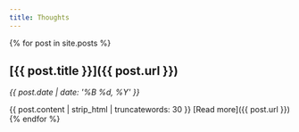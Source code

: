```yaml
---
title: Thoughts
---
```


<!-- I like to think about things. This is a place for me to put these thoughts into cohesive ideas to avoid jumping "from epiphany to epiphany without investigating any of the ideas" (quoted from [Dave Perell's post "One Big Idea"](https://www.perell.com/blog/one-big-idea)).

I'll also probably dump all my research and notes from each [Hypothesis](http://hypothesis.fm) episode here.  -->

{% for post in site.posts %}
## [{{ post.title }}]({{ post.url }})

*{{ post.date | date: '%B %d, %Y' }}*

{{ post.content | strip_html | truncatewords: 30 }} [Read more]({{ post.url }})
{% endfor %}